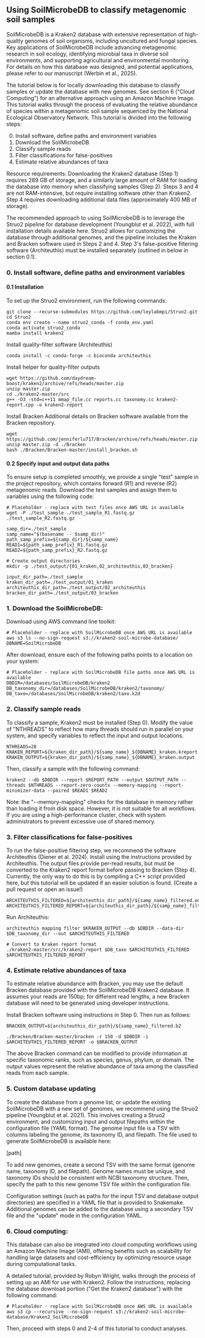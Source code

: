 ## Using SoilMicrobeDB to classify metagenomic soil samples
SoilMicrobeDB is a Kraken2 database with extensive representation of high-quality genomes of soil organisms, including uncultured and fungal species. Key applications of SoilMicrobeDB include advancing metagenomic research in soil ecology, identifying microbial taxa in diverse soil environments, and supporting agricultural and environmental monitoring. For details on how this database was designed, and potential applications, please refer to our manuscript (Werbin et al., 2025).

The tutorial below is for locally downloading this database to classify samples or update the database with new genomes. See section 6 ("Cloud Computing") for an alternative approach using an Amazon Machine Image. This tutorial walks through the process of evaluating the relative abundance of species within a metagenomic soil sample sequenced by the National Ecological Observatory Network. This tutorial is divided into the following steps: 

0. Install software, define paths and environment variables
1. Download the SoilMicrobeDB
2. Classify sample reads
3. Filter classifications for false-positives
4. Estimate relative abundances of taxa

Resource requirements: Downloading the Kraken2 database (Step 1) requires 289 GB of storage, and a similarly large amount of RAM for loading the database into memory when classifying samples (Step 2). Steps 3 and 4 are not RAM-intensive, but require installing software other than Kraken2. Step 4 requires downloading additional data files (approximately 400 MB of storage).

The recommended approach to using SoilMicrobeDB is to leverage the Struo2 pipeline for database development (Youngblut et al. 2022), with full installation details available here. Struo2 allows for customizing the database through additional genomes, and the pipeline includes the Kraken and Bracken software used in Steps 2 and 4. Step 3's false-positive filtering software (Architeuthis) must be installed separately (outlined in below in section 0.1).
### 0. Install software, define paths and environment variables

#### 0.1 Installation
To set up the Struo2 environment, run the following commands:

```
git clone --recurse-submodules https://github.com/leylabmpi/Struo2.git 
cd Struo2
conda env create --name struo2_conda -f conda_env.yaml
conda activate struo2_conda
mamba install kraken2
```

Install quality-filter software (Architeuthis)
```
conda install -c conda-forge -c bioconda architeuthis
```

Install helper for quality-filter outputs
```
wget https://github.com/daydream-boost/kraken2/archive/refs/heads/master.zip
unzip master.zip
cd ./kraken2-master/src
g++ -O3 -std=c++11 mmap_file.cc reports.cc taxonomy.cc kraken2-report.cpp -o kraken2-report
```

Install Bracken
Additional details on Bracken software available from the Bracken repository. 

```
wget https://github.com/jenniferlu717/Bracken/archive/refs/heads/master.zip
unzip master.zip -d ./Bracken
bash ./Bracken/Bracken-master/install_bracken.sh
```

#### 0.2 Specify input and output data paths

To ensure setup is completed smoothly, we provide a single "test" sample in the project repository, which contains forward (R1) and reverse (R2) metagenomic reads. Download the test samples and assign them to variables using the following code:

```
# Placeholder - replace with test files once AWS URL is available
wget -P ./test_sample ./test_sample_R1.fastq.gz ./test_sample_R2.fastq.gz

samp_dir=./test_sample
samp_name="$(basename -- $samp_dir)"
path_samp_prefix=${samp_dir}/${samp_name}
READ1=${path_samp_prefix}_R1.fastq.gz
READ2=${path_samp_prefix}_R2.fastq.gz

# Create output directories
mkdir -p ./test_output/{01_kraken,02_architeuthis,03_bracken}

input_dir_path=./test_sample
kraken_dir_path=./test_output/01_kraken
architeuthis_dir_path=./test_output/02_architeuthis
bracken_dir_path=./test_output/03_bracken

```
### 1. Download the SoilMicrobeDB:

Download using AWS command line toolkit:

```
# Placeholder - replace with SoilMicrobeDB once AWS URL is available
aws s3 ls --no-sign-request s3://kraken2-soil-microbe-database/
DBNAME=SoilMicrobeDB
```

After download, ensure each of the following paths points to a location on your system:
```
# Placeholder - replace with SoilMicrobeDB file paths once AWS URL is available
DBDIR=/databases/SoilMicrobeDB/kraken2
DB_taxonomy_dir=/databases/SoilMicrobeDB/kraken2/taxonomy/
DB_taxo=/databases/SoilMicrobeDB/kraken2/taxo.k2d
```

### 2. Classify sample reads

To classify a sample, Kraken2 must be installed (Step 0). Modify the value of "NTHREADS" to reflect how many threads should run in parallel on your system, and specify variables to reflect the input and output locations. 

```
NTHREADS=28 
KRAKEN_REPORT=${kraken_dir_path}/${samp_name}_${DBNAME}_kraken.kreport
KRAKEN_OUTPUT=${kraken_dir_path}/${samp_name}_${DBNAME}_kraken.output
```
Then, classify a sample with the following command:
```
kraken2 --db $DBDIR --report $REPORT_PATH --output $OUTPUT_PATH --threads $NTHREADS --report-zero-counts --memory-mapping --report-minimizer-data --paired $READ1 $READ2
```

Note: the "--memory-mapping" checks for the database in memory rather than loading it from disk space. However, it is not suitable for all workflows. If you are using a high-performance cluster, check with system administrators to prevent excessive use of shared memory.

### 3.  Filter classifications for false-positives

To run the false-positive filtering step, we recommend the software Architeuthis (Diener et al. 2024). Install using the instructions provided by Architeuthis. The output files provide per-read results, but must be converted to the Kraken2 report format before passing to Bracken (Step 4). Currently, the only way to do this is by compiling a C++ script provided here, but this tutorial will be updated if an easier solution is found. (Create a pull request or open an issue!)

```
ARCHITEUTHIS_FILTERED=${architeuthis_dir_path}/${samp_name}_filtered.output
ARCHITEUTHIS_FILTERED_REPORT=${architeuthis_dir_path}/${samp_name}_filtered_kraken.kreport
```

Run Architeuthis:

```
architeuthis mapping filter $KRAKEN_OUTPUT --db $DBDIR --data-dir $DB_taxonomy_dir --out $ARCHITEUTHIS_FILTERED 

# Convert to Kraken report format
./kraken2-master/src/kraken2-report $DB_taxo $ARCHITEUTHIS_FILTERED $ARCHITEUTHIS_FILTERED_REPORT	
```

### 4. Estimate relative abundances of taxa

To estimate relative abundance with Bracken, you may use the default Bracken database provided with the SoilMicrobeDB Kraken2 database. It assumes your reads are 150bp; for different read lengths, a new Bracken database will need to be generated using developer instructions.

Install Bracken software using instructions in Step 0. Then run as follows:

```
BRACKEN_OUTPUT=${architeuthis_dir_path}/${samp_name}_filtered.b2

./Bracken/Bracken-master/bracken -r 150 -d $DBDIR -i $ARCHITEUTHIS_FILTERED_REPORT -o $BRACKEN_OUTPUT
```

The above Bracken command can be modified to provide information at specific taxonomic ranks, such as species, genus, phylum, or domain. The output values represent the relative abundance of taxa among the classified reads from each sample.

### 5. Custom database updating

To create the database from a genome list, or update the existing SoilMicrobeDB with a new set of genomes, we recommend using the Struo2 pipeline (Youngblut et al. 2021). This involves creating a Struo2 environment, and customizing input and output filepaths within the configuration file (YAML format). The genome input file is a TSV with columns labeling the genome, its taxonomy ID, and filepath. The file used to generate SoilMicrobeDB is available here:

[path]

To add new genomes, create a second TSV with the same format (genome name, taxonomy ID, and filepath). Genome names must be unique, and taxonomy IDs should be consistent with NCBI taxonomy structure. Then, specify the path to this new genome TSV file within the configuration file.

 Configuration settings (such as paths for the input TSV and database output directories) are specified in a YAML file that is provided to Snakemake. Additional genomes can be added to the database using a secondary TSV file and the "update" mode in the configuration YAML.

### 6. Cloud computing:

This database can also be integrated into cloud computing workflows using an Amazon Machine Image (AMI), offering benefits such as scalability for handling large datasets and cost-efficiency by optimizing resource usage during computational tasks. 

A detailed tutorial, provided by Robyn Wright, walks through the process of setting up an AMI for use with Kraken2. Follow the instructions, replacing the database download portion ("Get the Kraken2 database") with the following command: 

```
# Placeholder - replace with SoilMicrobeDB once AWS URL is available
aws s3 cp --recursive --no-sign-request s3://kraken2-soil-microbe-database/Kraken2_SoilMicrobeDB
```
Then, proceed with steps 0 and 2-4 of this tutorial to conduct analyses.
